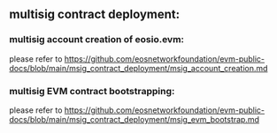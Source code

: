 ## multisig contract deployment:

### multisig account creation of eosio.evm: 
please refer to https://github.com/eosnetworkfoundation/evm-public-docs/blob/main/msig_contract_deployment/msig_account_creation.md

### multisig EVM contract bootstrapping: 
please refer to https://github.com/eosnetworkfoundation/evm-public-docs/blob/main/msig_contract_deployment/msig_evm_bootstrap.md
